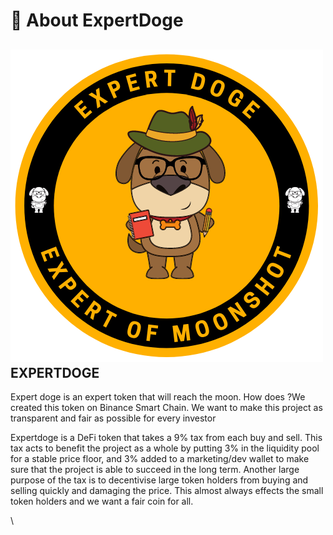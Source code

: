 # 🐶 About ExpertDoge

## ![](<.gitbook/assets/expert doge (3).png>)EXPERTDOGE

Expert doge is an expert token that will reach the moon. How does ?We created this token on Binance Smart Chain. We want to make this project as transparent and fair as possible for every investor



Expertdoge is a DeFi token that takes a 9% tax from each buy and sell. This tax acts to benefit the project as a whole by putting 3% in the liquidity pool for a stable price floor, and 3% added to a marketing/dev wallet to make sure that the project is able to succeed in the long term. Another large purpose of the tax is to decentivise large token holders from buying and selling quickly and damaging the price. This almost always effects the small token holders and we want a fair coin for all.

\
